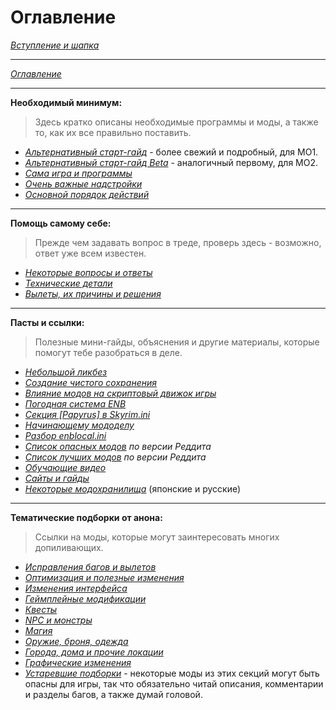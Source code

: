 # Оглавление

[*Вступление и шапка*](00_Вступление_и_шапка.md)

------

[*Оглавление*](01_Оглавление.md)

------

**Необходимый минимум:**  
> Здесь кратко описаны необходимые программы и моды, а также то, как их все правильно поставить.

+ [*Альтернативный старт-гайд*](01_Minimum/04_Альтернативный_старт_гайд.md) - более свежий и подробный, для MO1.
+ [*Альтернативный старт-гайд Beta*](01_Minimum/05_Альтернативный_старт_гайд_Beta.md) - аналогичный первому, для MO2.
+ [*Сама игра и программы*](01_Minimum/01_Сама_игра_и_программы.md)
+ [*Очень важные надстройки*](01_Minimum/02_Очень_важные_надстройки.md)
+ [*Основной порядок действий*](01_Minimum/03_Основной_порядок_действий.md)

------

**Помощь самому себе:**  
> Прежде чем задавать вопрос в треде, проверь здесь - возможно, ответ уже всем известен.

+ [*Некоторые вопросы и ответы*](02_Self-Help/01_Некоторые_вопросы_и_ответы.md)
+ [*Технические детали*](02_Self-Help/02_Технические_детали.md)
+ [*Вылеты, их причины и решения*](02_Self-Help/03_Вылеты_их_причины_и_решения.md)

------

**Пасты и ссылки:**  
> Полезные мини-гайды, объяснения и другие материалы, которые помогут тебе разобраться в деле.

+ [*Небольшой ликбез*](03_Texts_And_Links/01_Небольшой_ликбез.md)
+ [*Создание чистого сохранения*](03_Texts_And_Links/03_Создание_чистого_сохранения.md)
+ [*Влияние модов на скриптовый движок игры*](03_Texts_And_Links/04_Влияние_модов_на_скриптовый_движок_игры.md)
+ [*Погодная система ENB*](03_Texts_And_Links/05_Погодная_система_ENB.md)
+ [*Секция \[Papyrus\] в Skyrim.ini*](03_Texts_And_Links/06_Секция_Papyrus.md)
+ [*Начинающему мододелу*](03_Texts_And_Links/07_Начинающему_мододелу.md)
+ [*Разбор enblocal.ini*](03_Texts_And_Links/08_Разбор_enblocal.md)
+ [*Список опасных модов*](https://www.reddit.com/r/skyrimmods/wiki/dangerous_mods_masterlist) *по версии Реддита*
+ [*Список лучших модов*](https://www.reddit.com/r/skyrimmods/wiki/best_mods_for) *по версии Реддита*
+ [*Обучающие видео*](00_Resources/01_Обучающие_видео.md)
+ [*Сайты и гайды*](/00_Resources/02_Сайты_и_гайды.md)
+ [*Некоторые модохранилища*](/00_Resources/03_Модохранилища.md) (японские и русские)

------

**Тематические подборки от анона:**  
> Ссылки на моды, которые могут заинтересовать многих допиливающих.

+ [*Исправления багов и вылетов*](04_Anon_Collection/01_Исправления_багов_и_вылетов.md)
+ [*Оптимизация и полезные изменения*](04_Anon_Collection/02_Оптимизация_и_полезные_изменения.md)
+ [*Изменения интерфейса*](04_Anon_Collection/03_Изменения_интерфейса.md)
+ [*Геймплейные модификации*](04_Anon_Collection/04_Геймплейные_модификации.md)
+ [*Квесты*](04_Anon_Collection/05_Квесты.md)
+ [*NPC и монстры*](04_Anon_Collection/06_NPC_и_монстры.md)
+ [*Магия*](04_Anon_Collection/07_Магия.md)
+ [*Оружие, броня, одежда*](04_Anon_Collection/08_Оружие_броня_одежда.md)
+ [*Города, дома и прочие локации*](04_Anon_Collection/09_Города_дома_прочие_локации.md)
+ [*Графические изменения*](04_Anon_Collection/10_Графические_изменения.md)
+ [*Устаревшие подборки*](04_Anon_Collection/XX_Устаревшие_подборки.md) - некоторые моды из этих секций могут быть опасны для игры, так что обязательно читай описания, комментарии и разделы багов, а также думай головой.
